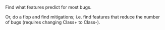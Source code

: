 Find what features predict for most bugs.

Or, do a flop and find mitigations; i.e. find features that reduce the number of bugs 
(requires changing Class+ to Class-).
